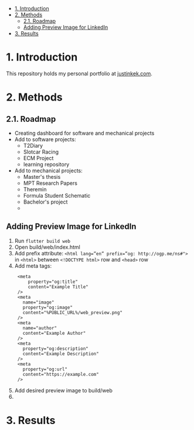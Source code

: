 - [1. Introduction](#1-introduction)
- [2. Methods](#2-methods)
  - [2.1. Roadmap](#21-roadmap)
  - [Adding Preview Image for LinkedIn](#adding-preview-image-for-linkedin)
- [3. Results](#3-results)

# 1. Introduction
This repository holds my personal portfolio at [justinkek.com](justinkek.com).

# 2. Methods
## 2.1. Roadmap
- Creating dashboard for software and mechanical projects
- Add to software projects:
  - T2Diary
  - Slotcar Racing
  - ECM Project
  - learning repository
- Add to mechanical projects:
  - Master's thesis
  - MPT Research Papers
  - Theremin
  - Formula Student Schematic
  - Bachelor's project
  - 
## Adding Preview Image for LinkedIn
1. Run `flutter build web`
2. Open build/web/index.html
3. Add prefix attribute: 
   `<html lang=”en” prefix=”og: http://ogp.me/ns#">` 
   in `<html>` between `<!DOCTYPE html>` row and `<head>` row
4. Add meta tags:
   ```
    <meta 
        property="og:title"
        content="Example Title" 
    />
    <meta 
      name="image" 
      property="og:image" 
      content="%PUBLIC_URL%/web_preview.png" 
    />
    <meta 
      name="author" 
      content="Example Author" 
    />
    <meta 
      property="og:description" 
      content="Example Description"
    />
    <meta 
      property="og:url" 
      content="https://example.com" 
    />
   ```
5. Add desired preview image to build/web
6. 

# 3. Results

